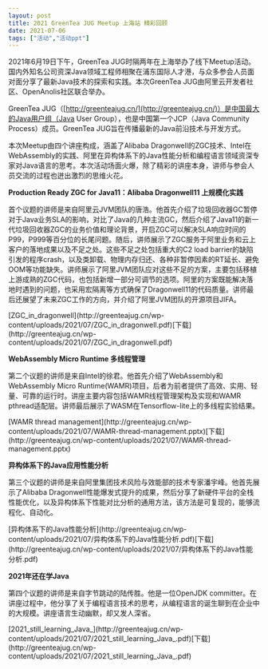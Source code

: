 ```yaml
---
layout: post
title: 2021 GreenTea JUG Meetup 上海站 精彩回顾
date: 2021-07-06
tags: ["活动","活动ppt"]
---
```


<!-- wp:paragraph -->

2021年6月19日下午，GreenTea JUG时隔两年在上海举办了线下Meetup活动。国内外知名公司资深Java领域工程师相聚在浦东国际人才港，与众多参会人员面对面分享了最新Java技术的探索和实践。本次GreenTea JUG由阿里云开发者社区、OpenAnolis社区联合举办。

<!-- /wp:paragraph -->

<!-- wp:paragraph -->

GreenTea JUG（[http://greenteajug.cn/](http://greenteajug.cn/)）是中国最大的Java用户组（Java User Group），也是中国第一个JCP（Java Community Process）成员。GreenTea JUG旨在传播最新的Java前沿技术与开发方式。

<!-- /wp:paragraph -->

<!-- wp:paragraph -->

本次Meetup由四个讲座构成，涵盖了Alibaba Dragonwell的ZGC技术、Intel在WebAssembly的实践、阿里在异构体系下的Java性能分析和编程语言领域资深专家对Java语言的思考。本次活动场面火爆，除了精彩的讲座本身，讲师与参会人员交流的过程也迸出激烈的思维火花。

<!-- /wp:paragraph -->

<!-- wp:paragraph -->

**Production Ready ZGC for Java11：Alibaba Dragonwell11 上规模化实践**

<!-- /wp:paragraph -->

<!-- wp:paragraph -->

首个议题的讲师是来自阿里云JVM团队的唐浩。他首先介绍了垃圾回收器GC暂停对于Java业务SLA的影响，对比了Java的几种主流GC，然后介绍了Java11的新一代垃圾回收器ZGC的业务价值和理论背景，开启ZGC可以解决SLA响应时间的P99，P999等百分位的长尾问题。随后，讲师展示了ZGC服务于阿里业务和云上客户的落地成果以及不足之处。这些不足之处包括重大的C2 load barrier的缺陷引发的程序crash，以及类卸载、物理内存归还、各种非暂停因素的RT延长、避免OOM等功能缺失。讲师展示了阿里JVM团队应对这些不足的方案，主要包括移植上游成熟的ZGC代码，也包括新增一部分可调节的选项。阿里的方案既能解决落地时遇到的问题，也采用宏隔离等方式确保了Dragonwell11的代码质量。讲师最后还展望了未来ZGC工作的方向，并介绍了阿里JVM团队的开源项目JIFA。

<!-- /wp:paragraph -->

<!-- wp:file {"id":825,"href":"http://greenteajug.cn/wp-content/uploads/2021/07/ZGC_in_dragonwell.pdf"} -->
<div class="wp-block-file">[ZGC_in_dragonwell](http://greenteajug.cn/wp-content/uploads/2021/07/ZGC_in_dragonwell.pdf)[下载](http://greenteajug.cn/wp-content/uploads/2021/07/ZGC_in_dragonwell.pdf)</div>
<!-- /wp:file -->

<!-- wp:paragraph -->

**WebAssembly Micro Runtime 多线程管理**

<!-- /wp:paragraph -->

<!-- wp:paragraph -->

第二个议题的讲师是来自Intel的徐君。他首先介绍了WebAssembly和WebAssembly Micro Runtime(WAMR)项目，后者为前者提供了高效、实用、轻量、可靠的运行时。讲座主要内容包括WAMR线程管理架构及实现和WAMR pthread适配层。讲师最后展示了WASM在Tensorflow-lite上的多线程实验结果。

<!-- /wp:paragraph -->

<!-- wp:file {"id":826,"href":"http://greenteajug.cn/wp-content/uploads/2021/07/WAMR-thread-management.pptx"} -->
<div class="wp-block-file">[WAMR thread management](http://greenteajug.cn/wp-content/uploads/2021/07/WAMR-thread-management.pptx)[下载](http://greenteajug.cn/wp-content/uploads/2021/07/WAMR-thread-management.pptx)</div>
<!-- /wp:file -->

<!-- wp:paragraph -->

**异构体系下的Java应用性能分析**

<!-- /wp:paragraph -->

<!-- wp:paragraph -->

第三个议题的讲师是来自阿里集团技术风险与效能部的技术专家潘宇峰。他首先展示了Alibaba Dragonwell性能爆发式提升的成果，然后分享了新硬件平台的全栈性能优化，以及异构体系下性能对比分析的通用方法，该方法是可复现的，能够流程化、自动化。

<!-- /wp:paragraph -->

<!-- wp:file {"id":827,"href":"http://greenteajug.cn/wp-content/uploads/2021/07/异构体系下的Java性能分析.pdf"} -->
<div class="wp-block-file">[异构体系下的Java性能分析](http://greenteajug.cn/wp-content/uploads/2021/07/异构体系下的Java性能分析.pdf)[下载](http://greenteajug.cn/wp-content/uploads/2021/07/异构体系下的Java性能分析.pdf)</div>
<!-- /wp:file -->

<!-- wp:paragraph -->

**2021年还在学Java**

<!-- /wp:paragraph -->

<!-- wp:paragraph -->

第四个议题的讲师是来自字节跳动的陆传胜。他是一位OpenJDK committer。在讲座过程中，他分享了关于编程语言技术的思考，从编程语言的诞生聊到在企业中的大规模。讲座语言生动幽默，却又发人深省。

<!-- /wp:paragraph -->

<!-- wp:file {"id":828,"href":"http://greenteajug.cn/wp-content/uploads/2021/07/2021_still_learning_Java_.pdf"} -->
<div class="wp-block-file">[2021_still_learning_Java_](http://greenteajug.cn/wp-content/uploads/2021/07/2021_still_learning_Java_.pdf)[下载](http://greenteajug.cn/wp-content/uploads/2021/07/2021_still_learning_Java_.pdf)</div>
<!-- /wp:file -->